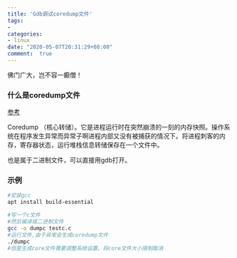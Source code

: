```yaml
---
title: 'Gdb调试coredump文件'
tags: 
-
categories: 
- linux
date: "2020-05-07T20:31:29+08:00"
comment:  true    
---
```


佛门广大，岂不容一癫僧！

<!--more-->

### 什么是coredump文件

[参考](https://blog.csdn.net/u014403008/article/details/54174109?utm_medium=distribute.pc_relevant.none-task-blog-OPENSEARCH-3&depth_1-utm_source=distribute.pc_relevant.none-task-blog-OPENSEARCH-3)

Coredump （核心转储）。它是进程运行时在突然崩溃的一刻的内存快照。操作系统在程序发生异常而异常子啊进程内部又没有被捕获的情况下。将进程刺客的内存，寄存器状态，运行堆栈信息转储保存在一个文件中。

也是属于二进制文件，可以直接用gdb打开。

### 示例

```bash
#安装gcc
apt install build-essential

#写一个c文件
#然后编译成二进制文件
gcc -o dumpc testc.c
#运行文件,由于异常会生成coredump文件
./dumpc
#但是生成core文件需要调整系统设置。将core文件大小限制取消

```

